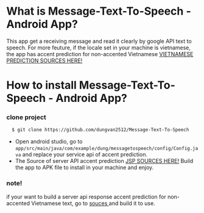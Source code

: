 # What is Message-Text-To-Speech - Android App?
  This app get a receiving message and read it clearly by google API text to speech.
  For more feuture, if the locale set in your machine is vietnamese, the app has accent prediction for non-accented Vietnamese
  <a href="https://github.com/tienthanhdhcn/Vietnamese-Accent-Prediction">VIETNAMESE PREDICTION SOURCES HERE!</a>
# How to install Message-Text-To-Speech - Android App?
### clone project
```bash
  $ git clone https://github.com/dungvan2512/Message-Text-To-Speech
```
 - Open android studio, go to `app/src/main/java/com/example/dung/messagetospeech/config/Config.java` and replace your service api of accent prediction.
 - The Source of server API accent prediction <a href="https://github.com/dungvan2512/Accent-Prediction-API">JSP SOURCES HERE!</a>
Build the app to APK file to install in your machine and enjoy.
### note!
  if your want to build a server api response accent prediction for non-accented Vietnamese text, go to <a href="https://github.com/dungvan2512/Accent-Prediction-API"> souces </a> and build it to use.
